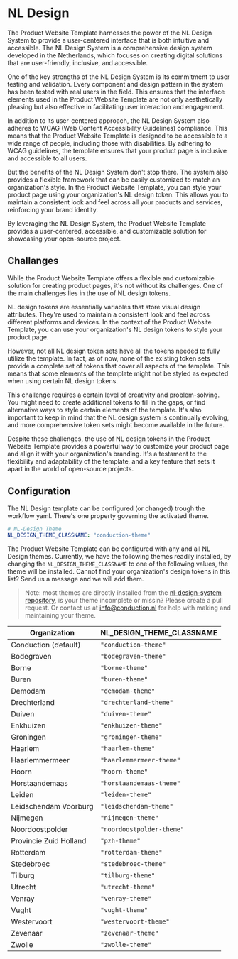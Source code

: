 # NL Design

The Product Website Template harnesses the power of the NL Design System to provide a user-centered interface that is both intuitive and accessible. The NL Design System is a comprehensive design system developed in the Netherlands, which focuses on creating digital solutions that are user-friendly, inclusive, and accessible.

One of the key strengths of the NL Design System is its commitment to user testing and validation. Every component and design pattern in the system has been tested with real users in the field. This ensures that the interface elements used in the Product Website Template are not only aesthetically pleasing but also effective in facilitating user interaction and engagement.

In addition to its user-centered approach, the NL Design System also adheres to WCAG (Web Content Accessibility Guidelines) compliance. This means that the Product Website Template is designed to be accessible to a wide range of people, including those with disabilities. By adhering to WCAG guidelines, the template ensures that your product page is inclusive and accessible to all users.

But the benefits of the NL Design System don't stop there. The system also provides a flexible framework that can be easily customized to match an organization's style. In the Product Website Template, you can style your product page using your organization's NL design token. This allows you to maintain a consistent look and feel across all your products and services, reinforcing your brand identity.

By leveraging the NL Design System, the Product Website Template provides a user-centered, accessible, and customizable solution for showcasing your open-source project.

## Challanges

While the Product Website Template offers a flexible and customizable solution for creating product pages, it's not without its challenges. One of the main challenges lies in the use of NL design tokens.

NL design tokens are essentially variables that store visual design attributes. They're used to maintain a consistent look and feel across different platforms and devices. In the context of the Product Website Template, you can use your organization's NL design tokens to style your product page.

However, not all NL design token sets have all the tokens needed to fully utilize the template. In fact, as of now, none of the existing token sets provide a complete set of tokens that cover all aspects of the template. This means that some elements of the template might not be styled as expected when using certain NL design tokens.

This challenge requires a certain level of creativity and problem-solving. You might need to create additional tokens to fill in the gaps, or find alternative ways to style certain elements of the template. It's also important to keep in mind that the NL design system is continually evolving, and more comprehensive token sets might become available in the future.

Despite these challenges, the use of NL design tokens in the Product Website Template provides a powerful way to customize your product page and align it with your organization's branding. It's a testament to the flexibility and adaptability of the template, and a key feature that sets it apart in the world of open-source projects.

## Configuration

The NL Design template can be configured (or changed) trough the workflow yaml. There's one property governing the activated theme.

```yaml
# NL-Design Theme
NL_DESIGN_THEME_CLASSNAME: "conduction-theme"
```

The Product Website Template can be configured with any and all NL Design themes. Currently, we have the following themes readily installed, by changing the `NL_DESIGN_THEME_CLASSNAME` to one of the following values, the theme will be installed. Cannot find your organization's design tokens in this list? Send us a message and we will add them.

> Note: most themes are directly installed from the [nl-design-system repository](https://github.com/nl-design-system/themes/tree/main/proprietary), is your theme incomplete or missin? Please create a pull request. Or contact us at [info@conduction.nl](info@conduction.nl) for help with making and maintaining your theme.

| Organization           | NL_DESIGN_THEME_CLASSNAME |
| ---------------------- | ------------------------- |
| Conduction (default)   | `"conduction-theme"`      |
| Bodegraven             | `"bodegraven-theme"`      |
| Borne                  | `"borne-theme"`           |
| Buren                  | `"buren-theme"`           |
| Demodam                | `"demodam-theme"`         |
| Drechterland           | `"drechterland-theme"`    |
| Duiven                 | `"duiven-theme"`          |
| Enkhuizen              | `"enkhuizen-theme"`       |
| Groningen              | `"groningen-theme"`       |
| Haarlem                | `"haarlem-theme"`         |
| Haarlemmermeer         | `"haarlemmermeer-theme"`  |
| Hoorn                  | `"hoorn-theme"`           |
| Horstaandemaas         | `"horstaandemaas-theme"`  |
| Leiden                 | `"leiden-theme"`          |
| Leidschendam Voorburg  | `"leidschendam-theme"`    |
| Nijmegen               | `"nijmegen-theme"`        |
| Noordoostpolder        | `"noordoostpolder-theme"` |
| Provincie Zuid Holland | `"pzh-theme"`             |
| Rotterdam              | `"rotterdam-theme"`       |
| Stedebroec             | `"stedebroec-theme"`      |
| Tilburg                | `"tilburg-theme"`         |
| Utrecht                | `"utrecht-theme"`         |
| Venray                 | `"venray-theme"`          |
| Vught                  | `"vught-theme"`           |
| Westervoort            | `"westervoort-theme"`     |
| Zevenaar               | `"zevenaar-theme"`        |
| Zwolle                 | `"zwolle-theme"`          |
